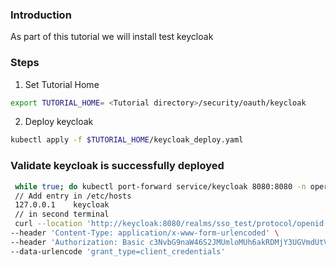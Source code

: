 ### Introduction
As part of this tutorial we will install test keycloak

### Steps

1. Set Tutorial Home
```bash
export TUTORIAL_HOME= <Tutorial directory>/security/oauth/keycloak
```

2. Deploy keycloak
```bash
kubectl apply -f $TUTORIAL_HOME/keycloak_deploy.yaml
```

### Validate keycloak is successfully deployed

```bash
 while true; do kubectl port-forward service/keycloak 8080:8080 -n operator; done;
 // Add entry in /etc/hosts
 127.0.0.1    keycloak
 // in second terminal
 curl --location 'http://keycloak:8080/realms/sso_test/protocol/openid-connect/token' \
--header 'Content-Type: application/x-www-form-urlencoded' \
--header 'Authorization: Basic c3NvbG9naW46S2JMUmloMUh6akRDMjY3UGVmdUtVN1FJb1o4aGdIREs=' \
--data-urlencode 'grant_type=client_credentials'
```
